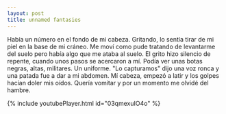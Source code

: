 ```yaml
---
layout: post
title: unnamed fantasies
---
```


Había un número en el fondo de mi cabeza. Gritando, lo sentía tirar de mi
piel en la base de mi cráneo. Me moví como pude tratando de levantarme del
suelo pero había algo que me ataba al suelo. El grito hizo silencio de
repente, cuando unos pasos se acercaron a mí. Podía ver unas botas negras,
altas, militares. Un uniforme. "Lo capturamos" dijo una voz ronca y una patada
fue a dar a mi abdomen. Mí cabeza, empezó a latir y los golpes hacían doler mis
oídos. Quería vomitar y por un momento me olvidé del hambre.

{% include youtubePlayer.html id="03qmexuIO4o" %}

